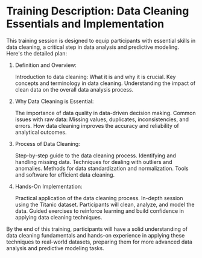 # Training Description: Data Cleaning Essentials and Implementation

This training session is designed to equip participants with essential skills in data cleaning, a critical step in data analysis and predictive modeling. Here's the detailed plan:

1. Definition and Overview:

    Introduction to data cleaning: What it is and why it is crucial.
    Key concepts and terminology in data cleaning.
    Understanding the impact of clean data on the overall data analysis process.

2. Why Data Cleaning is Essential:

    The importance of data quality in data-driven decision making.
    Common issues with raw data: Missing values, duplicates, inconsistencies, and errors.
    How data cleaning improves the accuracy and reliability of analytical outcomes.

3. Process of Data Cleaning:

    Step-by-step guide to the data cleaning process.
    Identifying and handling missing data.
    Techniques for dealing with outliers and anomalies.
    Methods for data standardization and normalization.
    Tools and software for efficient data cleaning.

4. Hands-On Implementation:

    Practical application of the data cleaning process.
    In-depth session using the Titanic dataset.
    Participants will clean, analyze, and model the data.
    Guided exercises to reinforce learning and build confidence in applying data cleaning techniques.

By the end of this training, participants will have a solid understanding of data cleaning fundamentals and hands-on experience in applying these techniques to real-world datasets, preparing them for more advanced data analysis and predictive modeling tasks.
